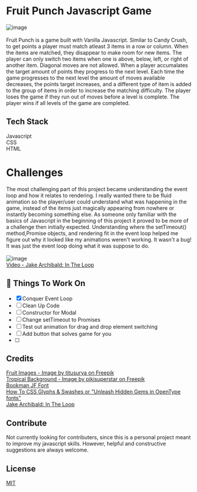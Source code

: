 # Fruit Punch Javascript Game

![image](https://user-images.githubusercontent.com/63067781/192017692-39cc9edf-cc6f-4066-b695-434ead2edaca.png)
<br />
<br />
Fruit Punch is a game built with Vanilla Javascript. Similar to Candy Crush, to get points a player must match atleast 3 items in a row or column. When the items are matched, they disappear to make room for new items. The player can only switch two items when one is above, below, left, or right of another item. Diagonal moves are not allowed. When a player accumalates the target amount of points they progress to the next level. Each time the game progresses to the next level the amount of moves available decreases, the points target increases, and a different type of item is added to the group of items in order to increase the matching difficulty. The player loses the game if they run out of moves before a level is complete. The player wins if all levels of the game are completed. 

## Tech Stack

Javascript<br />
CSS<br />
HTML<br />

# Challenges

The most challenging part of this project became understanding the event loop and how it relates to rendering. I really wanted there to be fluid animation so the player/user could understand what was happening in the game, instead of the items just magically appearing from nowhere or instantly becoming something else. As someone only familiar with the basics of Javascript in the beginning of this project it proved to be more of a challenge then initially expected. Understanding where the setTimeout() method,Promise objects, and rendering fit in the event loop helped me figure out why it looked like my animations weren't working. It wasn't a bug! It was just the event loop doing what it was suppose to do.
<br />
<br />
![image](https://user-images.githubusercontent.com/63067781/192014137-c48240d2-442b-47a2-80a7-bce31342c2a2.png)
<br />
[Video - Jake Archibald: In The Loop](https://youtu.be/cCOL7MC4Pl0)

## :notebook: Things To Work On

* [x] Conquer Event Loop 
* [ ] Clean Up Code
* [ ] Constructor for Modal
* [ ] Change setTimeout to Promises
* [ ] Test out animation for drag and drop element switching
* [ ] Add button that solves game for you
* [ ] 

## Credits

[Fruit Images - Image by titusurya on Freepik](https://www.freepik.com/free-vector/coloured-fruit-icons_942941.htm#page=2&position=39&from_view=undefined)<br />
[Tropical Background - Image by pikisuperstar on Freepik](https://www.freepik.com/free-vector/tropical-landscape-background-zoom_9146948.htm#&position=1&from_view=undefined)<br />
[Bookman JF Font](https://fonts.adobe.com/fonts/bookman-jf)<br />
[How To CSS Glyphs & Swashes or "Unleash Hidden Gems in OpenType fonts"](https://blog.adobe.com/en/publish/2018/07/02/unleash-hidden-gems-opentype-fonts)<br />
[Jake Archibald: In The Loop](https://youtu.be/cCOL7MC4Pl0)

## Contribute
Not currently looking for contributers, since this is a personal project meant to improve my javascript skills. However, helpful 
and constructive suggestions are always welcome.

## License
[MIT](https://choosealicense.com/licenses/mit/)
